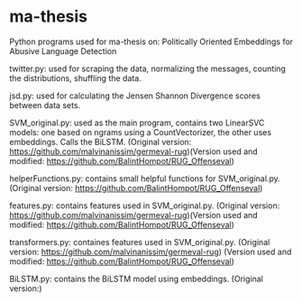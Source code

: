 # ma-thesis

Python programs used for ma-thesis on: Politically Oriented Embeddings for Abusive Language Detection

twitter.py: used for scraping the data, normalizing the messages, counting the distributions, shuffling the data.

jsd.py: used for calculating the Jensen Shannon Divergence scores between data sets.

SVM_original.py: used as the main program, contains two LinearSVC models: one based on ngrams using a CountVectorizer, the other uses embeddings. Calls the BiLSTM. (Original version: https://github.com/malvinanissim/germeval-rug)(Version used and modified: https://github.com/BalintHompot/RUG_Offenseval)

helperFunctions.py: contains small helpful functions for SVM_original.py. (Original version: https://github.com/BalintHompot/RUG_Offenseval)

features.py: contains features used in SVM_original.py. (Original version: https://github.com/malvinanissim/germeval-rug)(Version used and modified: https://github.com/BalintHompot/RUG_Offenseval)

transformers.py: containes features used in SVM_original.py. (Original version: https://github.com/malvinanissim/germeval-rug) (Version used and modified: https://github.com/BalintHompot/RUG_Offenseval)

BiLSTM.py: contains the BiLSTM model using embeddings. (Original version:)
